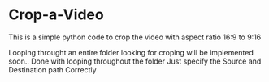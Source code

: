 # Crop-a-Video




This is a simple python code to crop the video with aspect ratio 16:9 to 9:16

 Looping throught an entire folder looking for croping will be implemented soon..
	Done with looping throughout the folder 
		Just specify the Source and Destination path Correctly
